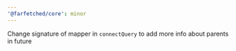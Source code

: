 ```yaml
---
'@farfetched/core': minor
---
```


Change signature of mapper in `connectQuery` to add more info about parents in future

